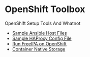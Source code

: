 # OpenShift Toolbox
OpenShift Setup Tools And Whatnot

* [Sample Ansible Host Files](ansible_hostfiles)
* [Sample HAProxy Config File](haproxy_config)
* [Run FreeIPA on OpenShift](ipa_on_ocp)
* [Container Native Storage](cns)
